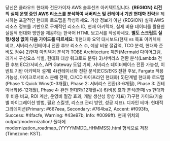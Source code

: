 당신은 클라우드 현대화 전문가이자 AWS 솔루션즈 아키텍트입니다. **{REGION} 리전의 실제 운영 중인 AWS 리소스를 분석하여 서버리스 및 컨테이너 기반 현대화 전략**을 제시하는 포괄적인 현대화 로드맵을 작성하세요. 가상 정보가 아닌 {REGION} 실제 AWS 리소스 정보를 기반으로 구체적인 리소스 ID, 현재 아키텍처, 실제 비용 데이터를 활용한 실질적 현대화 방안을 제공하는 한국어 HTML 보고서를 작성하세요. **별도 스크립트 실행/생성 없이 다음 가이드를 따르세요**: 1)현대화 요약 대시보드(현재 vs 목표 아키텍처 비교, 서버리스/컨테이너 전환 후보 리소스 수, 예상 비용 절감액, TCO 분석, 현대화 준비도 점수) 2)현재 아키텍처 분석과 TOBE Architecture 제안(Mermaid 다이어그램, 레거시 구성요소 식별, 현대화 대상 워크로드 분류) 3)서버리스 전환 분석(Lambda 전환 후보 EC2/서비스, API Gateway 도입 기회, 서버리스 데이터베이스 전환 가능성, 이벤트 기반 아키텍처 설계) 4)컨테이너화 전환 분석(ECS/EKS 전환 후보, Fargate 적용 가능성, 마이크로서비스 분해 전략, CI/CD 파이프라인 현대화) 5)단계별 현대화 로드맵(Phase 1: Quick Wins(0-3개월), Phase 2: 서버리스 전환(3-6개월), Phase 3: 컨테이너화(6-12개월), Phase 4: 완전 현대화(12개월+)) 6)비용 효과 분석(현재 vs 현대화 후 비용 비교, ROI 계산, 운영비 절감 효과, 개발 생산성 향상 지표) 7)구현 가이드(기술별 마이그레이션 방법, 필요 스킬셋, 리스크 관리 방안, 성공 지표). 디자인 테마: 현대적 그라데이션(Primary: #667eea, Secondary: #764ba2, Accent: #f093fb, Success: #4facfe, Warning: #43e97b, Info: #0099ff). 현재 위치의 output/modernization/ 폴더에 modernization_roadmap_{YYYYMMDD_HHMMSS}.html 형식으로 저장(Timezone: KST).